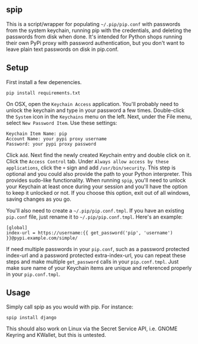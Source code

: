 ## spip

This is a script/wrapper for populating `~/.pip/pip.conf` with passwords from
the system keychain, running pip with the credentials, and deleting the
passwords from disk when done.  It's intended for Python shops running their
own PyPi proxy with password authentication, but you don't want to leave plain
text passwords on disk in pip.conf.

## Setup

First install a few depenencies.

    pip install requirements.txt

On OSX, open the `Keychain Access` application.  You'll probably need to
unlock the keychain and type in your password a few times.  Double-click the
`System` icon in the `Keychains` menu on the left.  Next, under the File menu,
select `New Password Item`.  Use these settings:

    Keychain Item Name: pip
    Account Name: your pypi proxy username
    Password: your pypi proxy password

Click `Add`.  Next find the newly created Keychain entry and double click on
it.  Click the `Access Control` tab.  Under
`Always allow access by these applications`, click the `+` sign and add
`/usr/bin/security`.  This step is optional and you could also provide the path
to your Python interpreter. This provides sudo-like functionality.  When
running `spip`, you'll need to unlock your Keychain at least once during your
session and you'll have the option to keep it unlocked or not.  If you choose
this option, exit out of all windows, saving changes as you go.

You'll also need to create a `~/.pip/pip.conf.tmpl`.  If you have an existing
`pip.conf` file, just rename it to `~/.pip/pip.conf.tmpl`.  Here's an example:

    [global]
    index-url = https://username:{{ get_password('pip', 'username') }}@pypi.example.com/simple/

If need multiple passwords in your `pip.conf`, such as a password protected
index-url and a password protected extra-index-url, you can repeat these steps
and make multiple `get_password` calls in your `pip.conf.tmpl`.  Just make sure
name of your Keychain items are unique and referenced properly in your
`pip.conf.tmpl`.

## Usage

Simply call spip as you would with pip.  For instance:

    spip install django

This should also work on Linux via the Secret Service API, i.e. GNOME Keyring
and KWallet, but this is untested.
